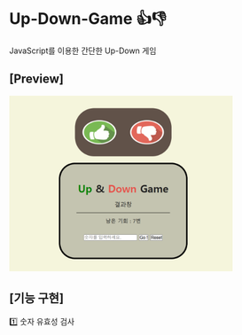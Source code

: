 # Up-Down-Game 👍👎

JavaScript를 이용한 간단한 Up-Down 게임

## [Preview] 
<img src="./README_img/preview.png" width="80%">
<br>

## [기능 구현] 
1️⃣ 숫자 유효성 검사
